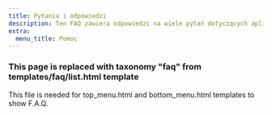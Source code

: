 ```yaml
---
title: Pytania i odpowiedzi
description: Ten FAQ zawiera odpowiedzi na wiele pytań dotyczących aplikacji Organic Maps, naszych współpracowników i naszego projektu
extra:
  menu_title: Pomoc
---
```


### This page is replaced with taxonomy "faq" from templates/faq/list.html template

This file is needed for top_menu.html and bottom_menu.html templates to show F.A.Q.
